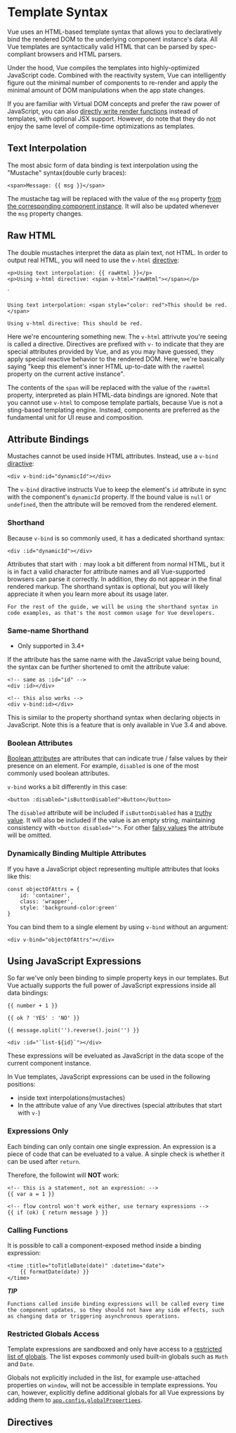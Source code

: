 # Template Syntax

Vue uses an HTML-based template syntax that allows you to declaratively bind the rendered DOM to the underlying component instance's data. All Vue templates are syntactically valid HTML that can be parsed by spec-compliant browsers and HTML parsers.

Under the hood, Vue compiles the templates into highly-optimized JavaScript code. Combined with the reactivity system, Vue can intelligently figure out the minimal number of components to re-render and apply the minimal amount of DOM manipulations when the app state changes.

If you are familiar with Virtual DOM concepts and prefer the raw power of JavaScript, you can also [directly write render functions](https://vuejs.org/guide/extras/render-function.html) instead of templates, with optional JSX support. However, do note that they do not enjoy the same level of compile-time optimizations as templates.

## Text Interpolation

The most absic form of data binding is text interpolation using the "Mustache" syntax(double curly braces):

    <span>Message: {{ msg }}</span>
The mustache tag will be replaced with the value of the `msg` property [from the corresponding component instance](https://vuejs.org/guide/essentials/reactivity-fundamentals.html#declaring-reactive-state). It will also be updated whenever the `msg` property changes.

## Raw HTML

The double mustaches interpret the data as plain text, not HTML. In order to output real HTML, you will need to use the `v-html` [directive](https://vuejs.org/api/built-in-directives.html#v-html):

    <p>Using text interpolation: {{ rawHtml }}</p>
    <p>Using v-html directive: <span v-html="rawHtml"></span></p>
`

    Using text interpolation: <span style="color: red">This should be red.</span>

    Using v-html directive: This should be red.
Here we're encountering something new. The `v-html` attrivute you're seeing is called a directive. Directives are prefixed with `v-` to indicate that they are special attributes provided by Vue, and as you may have guessed, they apply special reactive behavior to the rendered DOM. Here, we're basically saying "keep this element's inner HTML up-to-date with the `rawHtml` property on the current active instance".

The contents of the `span` will be replaced with the value of the `rawHtml` property, interpreted as plain HTML-data bindings are ignored. Note that you cannot use `v-html` to compose template partials, because Vue is not a sting-based templating engine. Instead, components are preferred as the fundamental unit for UI reuse and composition.

## Attribute Bindings

Mustaches cannot be used inside HTML attributes. Instead, use a `v-bind` [diractive](https://vuejs.org/api/built-in-directives.html#v-bind):

    <div v-bind:id="dynamicId"></div>
The `v-bind` diractive instructs Vue to keep the element's `id` attribute in sync with the component's `dynamicId` property. If the bound value is `null` or `undefined`, then the attribute will be removed from the rendered element.

### Shorthand

Because `v-bind` is so commonly used, it has a dedicated shorthand syntax:

    <div :id="dynamicId"></div>

Attributes that start with `:` may look a bit different from normal HTML, but it is in fact a valid character for attribute names and all Vue-supported browsers can parse it correctly. In addition, they do not appear in the final rendered markup. The shorthand syntax is optional, but you will likely appreciate it when you learn more about its usage later.

    For the rest of the guide, we will be using the shorthand syntax in code examples, as that's the most common usage for Vue developers.

### Same-name Shorthand

- Only supported in 3.4+

If the attribute has the same name with the JavaScript value being bound, the syntax can be further shortened to omit the attribute value:

    <!-- same as :id="id" -->
    <div :id></div>

    <!-- this also works -->
    <div v-bind:id></div>

This is similar to the property shorthand syntax when declaring objects in JavaScript. Note this is a feature that is only available in Vue 3.4 and above.

### Boolean Attributes

[Boolean attributes](https://html.spec.whatwg.org/multipage/common-microsyntaxes.html#boolean-attributes) are attributes that can indicate true / false values by their presence on an element. For example, `disabled` is one of the most commonly used boolean attributes.

`v-bind` works a bit differently in this case:

    <button :disabled="isButtonDisabled">Button</button>

The `disabled` attribute will be included if `isButtonDisabled` has a [truthy value](https://developer.mozilla.org/en-US/docs/Glossary/Truthy). It will also be included if the value is an empty string, maintaining consistency with `<button disabled="">`. For other [falsy values](https://developer.mozilla.org/en-US/docs/Glossary/Falsy) the attribute will be omitted.

### Dynamically Binding Multiple Attributes

If you have a JavaScript object representing multiple attributes that looks like this:

    const objectOfAttrs = {
        id: 'container',
        class: 'wrapper',
        style: 'background-color:green'
    }

You can bind them to a single element by using `v-bind` without an argument:

    <div v-bind="objectOfAttrs"></div>

## Using JavaScript Expressions

So far we've only been binding to simple property keys in our templates. But Vue actually supports the full power of JavaScript expressions inside all data bindings:

    {{ number + 1 }}

    {{ ok ? 'YES' : 'NO' }}

    {{ message.split('').reverse().join('') }}

    <div :id="`list-${id}`"></div>

These expressions will be eveluated as JavaScript in the data scope of the current component instance.

In Vue templates, JavaScript expressions can be used in the following positions:

- inside text interpolations(mustaches)
- In the attribute value of any Vue directives (special attributes that start with `v-`)

### Expressions Only

Each binding can only contain one single expression. An expression is a piece of code that can be eveluated to a value. A sinple check is whether it can be used after `return`. 

Therefore, the followint will **NOT** work:

    <!-- this is a statement, not an expression: -->
    {{ var a = 1 }}

    <!-- flow control won't work either, use ternary expressions -->
    {{ if (ok) { return message } }}

### Calling Functions

It is possible to call a component-exposed method inside a binding expression:

    <time :title="toTitleDate(date)" :datetime="date">
        {{ formatDate(date) }}
    </time>

***TIP***

    Functions called inside binding expressions will be called every time the component updates, so they should not have any side effects, such as changing data or triggering asynchronous operations.

### Restricted Globals Access

Template expressions are sandboxed and only have access to a [restricted list of globals](https://github.com/vuejs/core/blob/main/packages/shared/src/globalsAllowList.ts#L3). The list exposes commonly used built-in globals such as `Math` and `Date`.

Globals not explicitly included in the list, for example use-attached properties on `window`, will not be accessible in template expressions. You can, however, explicitly define additional globals for all Vue expressions by adding them to [`app.config.globalPropertiees`](https://vuejs.org/api/application.html#app-config-globalproperties).

## Directives
